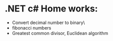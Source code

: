 # .NET c# Home works:
- Convert decimal number to binary\
- fibonacci numbers
- Greatest common divisor, Euclidean algorithm
